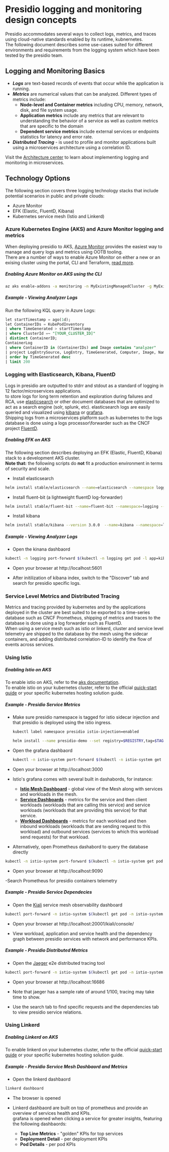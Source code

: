 # Presidio logging and monitoring design concepts

Presidio accommodates several ways to collect logs, metrics, and traces using cloud-native standards enabled by its runtime, kubnernetes.  
The following document describes some use-cases suited for different environments and requirements from the logging system which have been tested by the presidio team. 

## Logging and Monitoring Basics

- ***Logs*** are text-based records of events that occur while the application is running. 
- ***Metrics*** are numerical values that can be analyzed. Different types of metrics include:
    - **Node-level and Container metrics** including CPU, memory, network, disk, and file system usage.
    - **Application metrics** include any metrics that are relevant to understanding the behavior of a service as well as custom metrics that are specific to the domain
    - **Dependent service metrics** include external services or endpoints statistics for latency and error rate.
- ***Distributed Tracing*** - is used to profile and monitor applications built using a microservices architecture using a correlation ID.

Visit the [Architecture center](https://docs.microsoft.com/en-us/azure/architecture/microservices/logging-monitoring) to learn about implementing logging and monitoring in microservices.

## Technology Options

The following section covers three logging technology stacks that include potential scenarios in public and private clouds:  
- Azure Monitor
- EFK (Elastic, FluentD, Kibana)
- Kubernetes service mesh (Istio and Linkerd) 

### Azure Kubernetes Engine (AKS) and Azure Monitor logging and metrics 
When deploying presidio to AKS, [Azure Monitor](https://docs.microsoft.com/en-us/azure/azure-monitor/overview) provides the easiest way to manage and query logs and metrics using OOTB tooling.  
There are a number of ways to enable Azure Monitor on either a new or an exising cluster using the portal, CLI and Terraform, [read more](https://docs.microsoft.com/en-us/azure/azure-monitor/insights/container-insights-onboard).

##### Enabling Azure Monitor on AKS using the CLI


```sh
az aks enable-addons -a monitoring -n MyExistingManagedCluster -g MyExistingManagedClusterRG
```

##### Example - Viewing Analyzer Logs

Run the following KQL query in Azure Logs:

```sql
let startTimestamp = ago(1d);
let ContainerIDs = KubePodInventory
| where TimeGenerated > startTimestamp
| where ClusterId =~ "[YOUR_CLUSTER_ID]"
| distinct ContainerID;
ContainerLog
| where ContainerID in (ContainerIDs) and Image contains "analyzer" 
| project LogEntrySource, LogEntry, TimeGenerated, Computer, Image, Name, ContainerID
| order by TimeGenerated desc
| limit 200
```

### Logging with Elasticsearch, Kibana, FluentD

Logs in presidio are outputted to stdrr and stdout as a standard of logging in 12 factor/microservices applications.  
to store logs for long term retention and exploration during failures and RCA, use [elasticsearch](https://github.com/elastic/elasticsearch) or other document databases that are optimized to act as a search engine (solr, splunk, etc). elasticsearch logs are easily queried and visualized using [kibana](https://github.com/elastic/kibana) or [grafana](https://github.com/grafana/grafana).  
Shipping logs from a microservices platform such as kubernetes to the logs database is done using a logs processor\forwarder such as the CNCF project [FluentD](https://www.fluentd.org/).  

##### Enabling EFK on AKS

The following section describes deploying an EFK (Elastic, FluentD, Kibana) stack to a development AKS cluster.  
**Note that:** the following scripts do **not** fit a production environment in terms of security and scale.

- Install elasticsearch

```sh
helm install stable/elasticsearch --name=elasticsearch --namespace logging --set client.replicas=1 --set master.replicas=1  --set cluster.env.MINIMUM_MASTER_NODES=1 --set cluster.env.RECOVER_AFTER_MASTER_NODES=1 --set cluster.env.EXPECTED_MASTER_NODES=1  --set data.replicas=1 --set data.heapSize=300m  --set master.persistence.storageClass=managed-premium --set data.persistence.storageClass=managed-premium
```

- Install fluent-bit (a lightweight fluentD log-forwarder)

```sh
helm install stable/fluent-bit --name=fluent-bit --namespace=logging --set backend.type=es --set backend.es.host=elasticsearch-client
```

- Install kibana

```sh
helm install stable/kibana --version 3.0.0  --name=kibana --namespace=logging  --set env.ELASTICSEARCH_URL=http://elasticsearch-client:9200 --set files."kibana\.yml"."elasticsearch\.hosts"=http://elasticsearch-client:9200 --set service.type=NodePort --set service.nodePort=31000
```

##### Example - Viewing Analyzer Logs

- Open the kinana dashbaord

```sh
kubectl -n logging port-forward $(kubectl -n logging get pod -l app=kibana -o jsonpath='{.items[0].metadata.name}') 5601:5601
```

- Open your browser at http://localhost:5601

- After initilization of kibana index, switch to the "Discover" tab and search for presidio specific logs.

### Service Level Metrics and Distributed Tracing

Metrics and tracing provided by kubernetes and by the applications deployed in the cluster are best suited to be exported to a time-series database such as CNCF Prometheus, shipping of metrics and traces to the database is done using a log forwarder such as FluentD.  
When using a service mesh such as istio or linkerd, cluster and service level telemetry are shipped to the database by the mesh using the sidecar containers, and adding distributed correlation-ID to identify the flow of events across services.  

### Using Istio

##### Enabling Istio on AKS

To enable istio on AKS, refer to the [aks documentation](https://docs.microsoft.com/en-us/azure/aks/istio-install).  
To enable istio on your kubernetes cluster, refer to the official [quick-start guide](https://istio.io/docs/setup/kubernetes/install/kubernetes/) or your specific kubernetes hosting solution guide.

##### Example - Presidio Service Metrics

- Make sure presidio namespace is tagged for istio sidecar injection and that presidio is deployed using the istio ingress.

    ```sh
    kubectl label namespace presidio istio-injection=enabled

    helm install --name presidio-demo --set registry=$REGISTRY,tag=$TAG,api.ingress.enabled=true,api.ingress.class=istio ../charts/presidio --namespace presidio
    ```

- Open the grafana dashbaord

    ```sh
    kubectl -n istio-system port-forward $(kubectl -n istio-system get pod -l app=grafana -o jsonpath='{.items[0].metadata.name}') 3000:3000
    ```

- Open your browser at http://localhost:3000

- Istio's grafana comes with several built in dashabords, for instance:

    * **[Istio Mesh Dashboard](http://localhost:3000/dashboard/db/istio-mesh-dashboard)** - global view of the Mesh along with services and workloads in the mesh. 
    * **[Service Dashboards](http://localhost:3000/dashboard/db/istio-service-dashboard)** - metrics for the service and then client workloads (workloads that are calling this service) and service workloads (workloads that are providing this service) for that service.
    * **[Workload Dashboards](http://localhost:3000/dashboard/db/istio-workload-dashboard)** - metrics for each workload and then inbound workloads (workloads that are sending request to this workload) and outbound services (services to which this workload send requests) for that workload.


- Alternatively, open Prometheus dashabord to query the database directly

```sh
kubectl -n istio-system port-forward $(kubectl -n istio-system get pod -l app=prometheus -o jsonpath='{.items[0].metadata.name}') 9090:9090
```

- Open your browser at http://localhost:9090

-Search Prometheus for presidio containers telemetry

##### Example - Presidio Service Dependecies

- Open the [Kiali](https://www.kiali.io/) service mesh observability dashboard

```sh
kubectl port-forward -n istio-system $(kubectl get pod -n istio-system -l app=kiali -o jsonpath='{.items[0].metadata.name}') 20001:20001
```

- Open your browser at http://localhost:20001/kiali/console/

- View workload, application and service health and the dependency graph between presidio services with network and performance KPIs.   


##### Example - Presidio Distributed Metrics

- Open the [Jaeger](https://www.jaegertracing.io/) e2e distributed tracing tool

```sh
kubectl port-forward -n istio-system $(kubectl get pod -n istio-system -l app=jaeger -o jsonpath='{.items[0].metadata.name}') 16686:16686
```

- Open your browser at http://localhost:16686

- Note that jaeger has a sample rate of around 1/100, tracing may take time to show.

- Use the search tab to find specific requests and the dependencies tab to view presidio service relations.

### Using Linkerd

##### Enabling Linkerd on AKS

To enable linkerd on your kubernetes cluster, refer to the official [quick-start guide](https://linkerd.io/2/getting-started/) or your specific kubernetes hosting solution guide.

##### Example - Presidio Service Mesh Dashbaord and Metrics 

- Open the linkerd dashbaord

```sh
linkerd dashboard
```

- The browser is opened

- Linkerd dashbaord are built on top of prometheus and provide an overview of services health and KPIs.  
    grafana is opened when clicking a service for greater insights, featuring the following dashbaords:  

    * **Top Line Metrics** - "golden" KPIs for top services
    * **Deployment Detail** - per deployment KPIs
    * **Pod Details** - per pod KPIs
